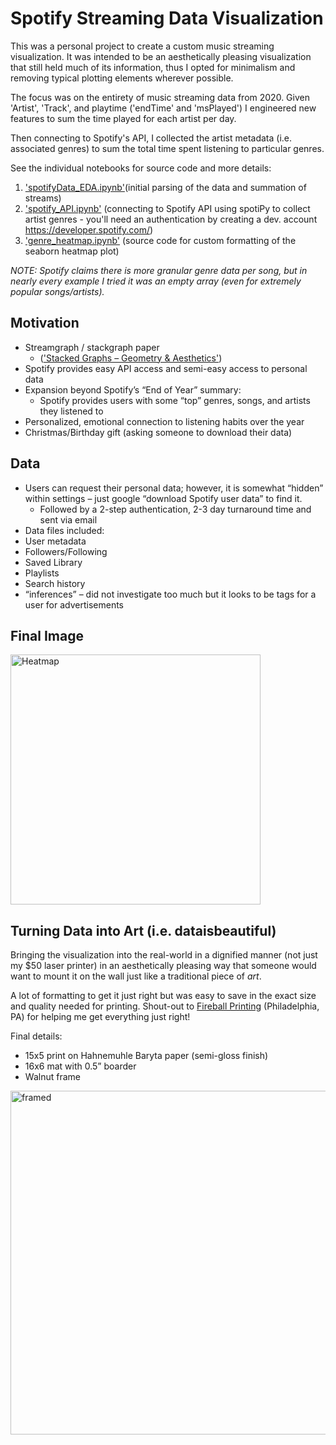 # Spotify Streaming Data Visualization

This was a personal project to create a custom music streaming visualization. It was intended to be an aesthetically pleasing visualization that still held much of its information, thus I opted for minimalism and removing typical plotting elements wherever possible.

The focus was on the entirety of music streaming data from 2020.  Given 'Artist', 'Track', and playtime ('endTime' and 'msPlayed') I engineered new features to sum the time played for each artist per day.  

Then connecting to Spotify's API, I collected the artist metadata (i.e. associated genres) to sum the total time spent listening to particular genres.

See the individual notebooks for source code and more details:
1. ['spotifyData_EDA.ipynb'](spotifyData_EDA.ipynb)(initial parsing of the data and summation of streams)
2. ['spotify_API.ipynb'](spotify_API.ipynb) (connecting to Spotify API using spotiPy to collect artist genres - you'll need an authentication by creating a dev. account https://developer.spotify.com/)
3. ['genre_heatmap.ipynb'](genre_heatmap.ipynb) (source code for custom formatting of the seaborn heatmap plot)

_NOTE: Spotify claims there is more granular genre data per song, but in nearly every example I tried it was an empty array (even for extremely popular songs/artists)._
## Motivation
- Streamgraph / stackgraph paper
  -  (['Stacked Graphs – Geometry & Aesthetics'](http://www.science.smith.edu/dftwiki/images/d/de/ThemeRiver_StackedGraphs.pdf))
- Spotify provides easy API access and semi-easy access to personal data
- Expansion beyond Spotify’s “End of Year” summary:
  - Spotify provides users with some “top” genres, songs, and artists they listened to
- Personalized, emotional connection to listening habits over the year
- Christmas/Birthday gift (asking someone to download their data)

## Data
- Users can request their personal data; however, it is somewhat “hidden” within settings – just google “download Spotify user data” to find it.  
  - Followed by a 2-step authentication, 2-3 day turnaround time and sent via email
-  Data files included:
  - User metadata
  - Followers/Following
  - Saved Library
  - Playlists
  - Search history
  - “inferences” – did not investigate too much but it looks to be tags for a user for advertisements
## Final Image
<img src="https://user-images.githubusercontent.com/26121178/119858361-66b5aa00-bee2-11eb-8349-e5de9cc4a739.jpeg" alt="Heatmap" width="400"/> 

## Turning Data into Art (i.e. dataisbeautiful)
Bringing the visualization into the real-world in a dignified manner (not just my $50 laser printer) in an aesthetically pleasing way that someone would want to mount it on the wall just like a traditional piece of _art_.

A lot of formatting to get it just right but was easy to save in the exact size and quality needed for printing.
Shout-out to [Fireball Printing](https://fireballprinting.com/) (Philadelphia, PA) for helping me get everything just right! 

Final details:
  - 15x5 print on Hahnemuhle Baryta paper (semi-gloss finish)
  - 16x6 mat with 0.5” boarder
  - Walnut frame  

<img src="https://user-images.githubusercontent.com/26121178/120054716-88f11a00-bfff-11eb-9090-759a334c043f.jpg" alt="framed" width="550"/> 


